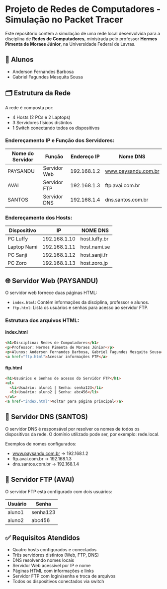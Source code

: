 # Projeto de Redes de Computadores - Simulação no Packet Tracer

Este repositório contém a simulação de uma rede local desenvolvida para a disciplina de **Redes de Computadores**, ministrada pelo professor **Hermes Pimenta de Moraes Júnior**, na Universidade Federal de Lavras.

## 👥 Alunos

- Anderson Fernandes Barbosa  
- Gabriel Fagundes Mesquita Sousa

## 🗂 Estrutura da Rede

A rede é composta por:

- 4 Hosts (2 PCs e 2 Laptops)
- 3 Servidores físicos distintos
- 1 Switch conectando todos os dispositivos

### Endereçamento IP e Função dos Servidores:

| Nome do Servidor | Função             | Endereço IP      | Nome DNS             |
|------------------|--------------------|------------------|----------------------|
| PAYSANDU         | Servidor Web       | 192.168.1.2      | www.paysandu.com.br  |
| AVAI             | Servidor FTP       | 192.168.1.3      | ftp.avai.com.br      |
| SANTOS           | Servidor DNS       | 192.168.1.4      | dns.santos.com.br    |

### Endereçamento dos Hosts:

| Dispositivo     | IP              | NOME DNS             |
|-----------------|-----------------|----------------------|
| PC Luffy        | 192.168.1.10    | host.luffy.br        |
| Laptop Nami     | 192.168.1.11    | host.nami.se         |
| PC Sanji        | 192.168.1.12    | host.sanji.fr        |
| PC Zoro         | 192.168.1.13    | host.zoro.jp         |

## 🌐 Servidor Web (PAYSANDU)

O servidor web fornece duas páginas HTML:

- `index.html`: Contém informações da disciplina, professor e alunos.
- `ftp.html`: Lista os usuários e senhas para acesso ao servidor FTP.

### Estrutura dos arquivos HTML:

#### index.html
```html
<h1>Disciplina: Redes de Computadores</h1>
<p>Professor: Hermes Pimenta de Moraes Júnior</p>
<p>Alunos: Anderson Fernandes Barbosa, Gabriel Fagundes Mesquita Sousa</p>
<a href="ftp.html">Acessar informações FTP</a>
```

#### ftp.html
```html
<h1>Usuários e Senhas de acesso do Servidor FTP</h1>
<ul>
  <li>Usuário: aluno1 | Senha: senha123</li>
  <li>Usuário: aluno2 | Senha: abc456</li>
</ul>
<a href="index.html">Voltar para página principal</a>
```

## 📡 Servidor DNS (SANTOS)

O servidor DNS é responsável por resolver os nomes de todos os dispositivos da rede. O domínio utilizado pode ser, por exemplo: rede.local.

Exemplos de nomes configurados:

- www.paysandu.com.br → 192.168.1.2
- ftp.avai.com.br → 192.168.1.3
- dns.santos.com.br → 192.168.1.4

## 📁 Servidor FTP (AVAI)

O servidor FTP está configurado com dois usuários:

| Usuário	| Senha    | 
|---------|----------|
| aluno1	| senha123 |
| aluno2	| abc456   |

## ✅ Requisitos Atendidos

- Quatro hosts configurados e conectados
- Três servidores distintos (Web, FTP, DNS)
- DNS resolvendo nomes locais
- Servidor Web acessível por IP e nome
- Páginas HTML com informações e links
- Servidor FTP com login/senha e troca de arquivos
- Todos os dispositivos conectados via switch

